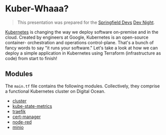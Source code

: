 # Kuber-Whaaa?

> This presentation was prepared for the [Springfield Devs] [Dev Night].

[Kubernetes] is changing the way we deploy software on-premise and in the cloud.
Created by engineers at Google, Kubernetes is an open-source container-
orchestration and operations control-plane. That's a bunch of fancy words to say
"it runs your software." Let's take a look at how we can deploy a simple
application in Kubernetes using Terraform (infrastructure as code) from start to
finish!

## Modules

The `main.tf` file contains the following modules. Collectively, they comprise a
functional Kubernetes cluster on Digital Ocean.

- [cluster](modules/cluster)
- [kube-state-metrics](modules/kube-state-metrics)
- [traefik](modules/traefik)
- [cert-manager](modules/cert-manager)
- [node-red](modules/node-red)
- [minio](modules/minio)

[Springfield Devs]: https://www.meetup.com/sgfdevs
[Dev Night]: https://www.meetup.com/sgfdevs/events/271320688/
[Kubernetes]: https://kubernetes.io/
